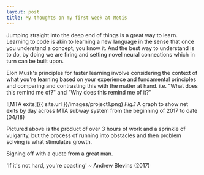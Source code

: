 ```yaml
---
layout: post
title: My thoughts on my first week at Metis
---
```


Jumping straight into the deep end of things is a great way to learn. Learning to code is akin to learning a new language in the sense that once you understand a concept, you know it. And the best way to understand is to do, by doing we are firing and setting novel neural connections which in turn can be built upon. 

Elon Musk's principles for faster learning involve considering the context of what you're learning based on your experience and fundamental principles and comparing and contrasting this with the matter at hand. i.e. "What does this remind me of?" and "Why does this remind me of it?"

![MTA exits]({{ site.url }}/images/project1.png)
<em>Fig.1</em> A graph to show net exits by day across MTA subway system from the beginning of 2017 to date (04/18)

Pictured above is the product of over 3 hours of work and a sprinkle of vulgarity, but the process of running into obstacles and then problem solving is what stimulates growth.

Signing off with a quote from a great man.

'If it's not hard, you're coasting' ~ Andrew Blevins (2017)
